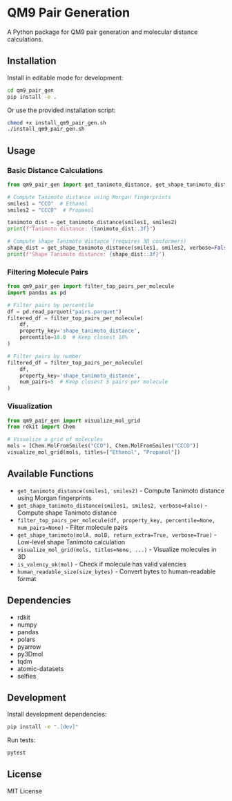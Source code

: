 # QM9 Pair Generation

A Python package for QM9 pair generation and molecular distance calculations.

## Installation

Install in editable mode for development:

```bash
cd qm9_pair_gen
pip install -e .
```

Or use the provided installation script:

```bash
chmod +x install_qm9_pair_gen.sh
./install_qm9_pair_gen.sh
```

## Usage

### Basic Distance Calculations

```python
from qm9_pair_gen import get_tanimoto_distance, get_shape_tanimoto_distance

# Compute Tanimoto distance using Morgan fingerprints
smiles1 = "CCO"  # Ethanol
smiles2 = "CCCO"  # Propanol

tanimoto_dist = get_tanimoto_distance(smiles1, smiles2)
print(f"Tanimoto distance: {tanimoto_dist:.3f}")

# Compute shape Tanimoto distance (requires 3D conformers)
shape_dist = get_shape_tanimoto_distance(smiles1, smiles2, verbose=False)
print(f"Shape Tanimoto distance: {shape_dist:.3f}")
```

### Filtering Molecule Pairs

```python
from qm9_pair_gen import filter_top_pairs_per_molecule
import pandas as pd

# Filter pairs by percentile
df = pd.read_parquet("pairs.parquet")
filtered_df = filter_top_pairs_per_molecule(
    df, 
    property_key='shape_tanimoto_distance',
    percentile=10.0  # Keep closest 10%
)

# Filter pairs by number
filtered_df = filter_top_pairs_per_molecule(
    df, 
    property_key='shape_tanimoto_distance',
    num_pairs=5  # Keep closest 5 pairs per molecule
)
```

### Visualization

```python
from qm9_pair_gen import visualize_mol_grid
from rdkit import Chem

# Visualize a grid of molecules
mols = [Chem.MolFromSmiles("CCO"), Chem.MolFromSmiles("CCCO")]
visualize_mol_grid(mols, titles=["Ethanol", "Propanol"])
```

## Available Functions

- `get_tanimoto_distance(smiles1, smiles2)` - Compute Tanimoto distance using Morgan fingerprints
- `get_shape_tanimoto_distance(smiles1, smiles2, verbose=False)` - Compute shape Tanimoto distance
- `filter_top_pairs_per_molecule(df, property_key, percentile=None, num_pairs=None)` - Filter molecule pairs
- `get_shape_tanimoto(molA, molB, return_extra=True, verbose=True)` - Low-level shape Tanimoto calculation
- `visualize_mol_grid(mols, titles=None, ...)` - Visualize molecules in 3D
- `is_valency_ok(mol)` - Check if molecule has valid valencies
- `human_readable_size(size_bytes)` - Convert bytes to human-readable format

## Dependencies

- rdkit
- numpy
- pandas
- polars
- pyarrow
- py3Dmol
- tqdm
- atomic-datasets
- selfies

## Development

Install development dependencies:

```bash
pip install -e ".[dev]"
```

Run tests:

```bash
pytest
```

## License

MIT License 